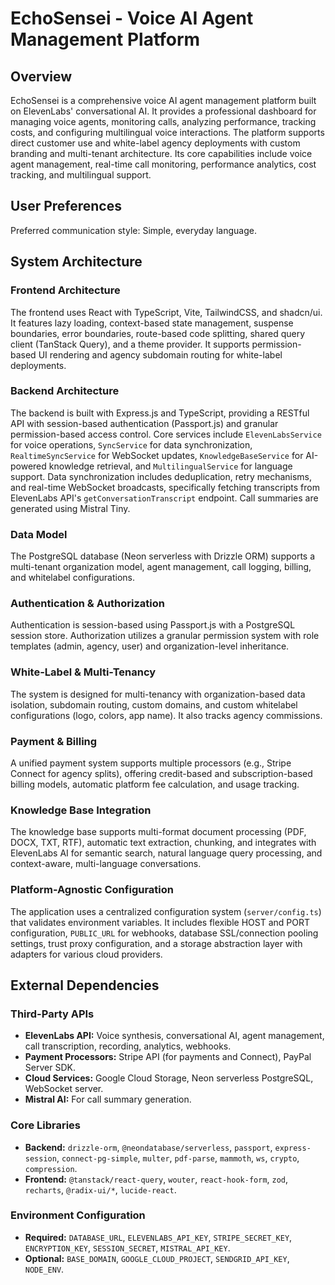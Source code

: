 # EchoSensei - Voice AI Agent Management Platform

## Overview
EchoSensei is a comprehensive voice AI agent management platform built on ElevenLabs' conversational AI. It provides a professional dashboard for managing voice agents, monitoring calls, analyzing performance, tracking costs, and configuring multilingual voice interactions. The platform supports direct customer use and white-label agency deployments with custom branding and multi-tenant architecture. Its core capabilities include voice agent management, real-time call monitoring, performance analytics, cost tracking, and multilingual support.

## User Preferences
Preferred communication style: Simple, everyday language.

## System Architecture

### Frontend Architecture
The frontend uses React with TypeScript, Vite, TailwindCSS, and shadcn/ui. It features lazy loading, context-based state management, suspense boundaries, error boundaries, route-based code splitting, shared query client (TanStack Query), and a theme provider. It supports permission-based UI rendering and agency subdomain routing for white-label deployments.

### Backend Architecture
The backend is built with Express.js and TypeScript, providing a RESTful API with session-based authentication (Passport.js) and granular permission-based access control. Core services include `ElevenLabsService` for voice operations, `SyncService` for data synchronization, `RealtimeSyncService` for WebSocket updates, `KnowledgeBaseService` for AI-powered knowledge retrieval, and `MultilingualService` for language support. Data synchronization includes deduplication, retry mechanisms, and real-time WebSocket broadcasts, specifically fetching transcripts from ElevenLabs API's `getConversationTranscript` endpoint. Call summaries are generated using Mistral Tiny.

### Data Model
The PostgreSQL database (Neon serverless with Drizzle ORM) supports a multi-tenant organization model, agent management, call logging, billing, and whitelabel configurations.

### Authentication & Authorization
Authentication is session-based using Passport.js with a PostgreSQL session store. Authorization utilizes a granular permission system with role templates (admin, agency, user) and organization-level inheritance.

### White-Label & Multi-Tenancy
The system is designed for multi-tenancy with organization-based data isolation, subdomain routing, custom domains, and custom whitelabel configurations (logo, colors, app name). It also tracks agency commissions.

### Payment & Billing
A unified payment system supports multiple processors (e.g., Stripe Connect for agency splits), offering credit-based and subscription-based billing models, automatic platform fee calculation, and usage tracking.

### Knowledge Base Integration
The knowledge base supports multi-format document processing (PDF, DOCX, TXT, RTF), automatic text extraction, chunking, and integrates with ElevenLabs AI for semantic search, natural language query processing, and context-aware, multi-language conversations.

### Platform-Agnostic Configuration
The application uses a centralized configuration system (`server/config.ts`) that validates environment variables. It includes flexible HOST and PORT configuration, `PUBLIC_URL` for webhooks, database SSL/connection pooling settings, trust proxy configuration, and a storage abstraction layer with adapters for various cloud providers.

## External Dependencies

### Third-Party APIs
- **ElevenLabs API:** Voice synthesis, conversational AI, agent management, call transcription, recording, analytics, webhooks.
- **Payment Processors:** Stripe API (for payments and Connect), PayPal Server SDK.
- **Cloud Services:** Google Cloud Storage, Neon serverless PostgreSQL, WebSocket server.
- **Mistral AI:** For call summary generation.

### Core Libraries
- **Backend:** `drizzle-orm`, `@neondatabase/serverless`, `passport`, `express-session`, `connect-pg-simple`, `multer`, `pdf-parse`, `mammoth`, `ws`, `crypto`, `compression`.
- **Frontend:** `@tanstack/react-query`, `wouter`, `react-hook-form`, `zod`, `recharts`, `@radix-ui/*`, `lucide-react`.

### Environment Configuration
- **Required:** `DATABASE_URL`, `ELEVENLABS_API_KEY`, `STRIPE_SECRET_KEY`, `ENCRYPTION_KEY`, `SESSION_SECRET`, `MISTRAL_API_KEY`.
- **Optional:** `BASE_DOMAIN`, `GOOGLE_CLOUD_PROJECT`, `SENDGRID_API_KEY`, `NODE_ENV`.